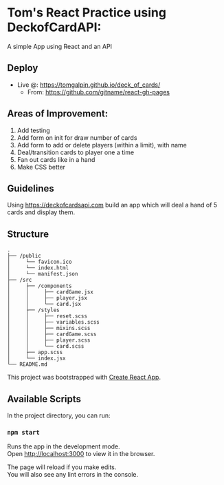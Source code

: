 # Tom's React Practice using DeckofCardAPI:
A simple App using React and an API

## Deploy
- Live @:  https://tomgalpin.github.io/deck_of_cards/
  - From:  https://github.com/gitname/react-gh-pages

## Areas of Improvement:
1. Add testing
2. Add form on init for draw number of cards
3. Add form to add or delete players (within a limit), with name
4. Deal/transition cards to player one a time
5. Fan out cards like in a hand
6. Make CSS better

## Guidelines
Using https://deckofcardsapi.com build an app which will deal a hand of 5 cards and display them.

## Structure
    .
    ├── /public 
    │     └── favicon.ico
    │     └── index.html
    │     └── manifest.json
    ├── /src     
    │     ├── /components
    │     │     ├── cardGame.jsx
    │     │     ├── player.jsx
    │     │     └── card.jsx
    │     ├── /styles                    
    │     │     ├── reset.scss 
    │     │     ├── variables.scss   
    │     │     ├── mixins.scss
    │     │     ├── cardGame.scss
    │     │     ├── player.scss 
    │     │     └── card.scss
    │     ├── app.scss
    │     └── index.jsx
    └── README.md


This project was bootstrapped with [Create React App](https://github.com/facebook/create-react-app).

## Available Scripts

In the project directory, you can run:

### `npm start`

Runs the app in the development mode.<br>
Open [http://localhost:3000](http://localhost:3000) to view it in the browser.

The page will reload if you make edits.<br>
You will also see any lint errors in the console.
